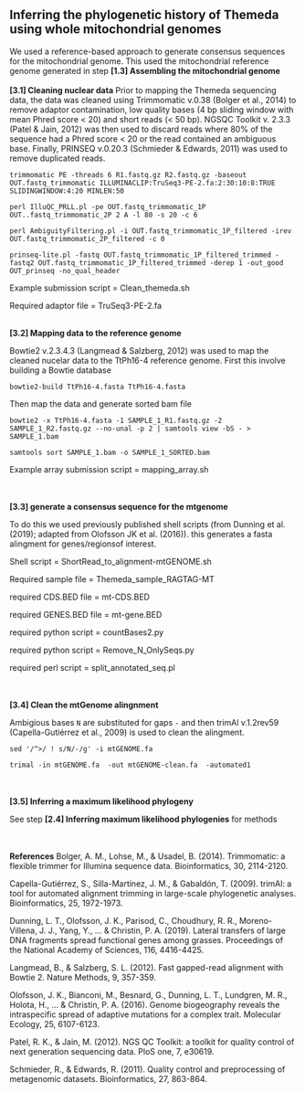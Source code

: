 
## Inferring the phylogenetic history of Themeda using whole mitochondrial genomes


We used a reference-based approach to generate consensus sequences for the mitochondrial genome. This used the mitochondrial reference genome generated in step **[1.3] Assembling the mitochondrial genome** 
<br/><br/>
**[3.1] Cleaning nuclear data**
Prior to mapping the Themeda sequencing data, the data was cleaned using Trimmomatic v.0.38 (Bolger et al., 2014) to remove adaptor contamination, low quality bases (4 bp sliding window with mean Phred score < 20) and short reads (< 50 bp). NGSQC Toolkit v. 2.3.3 (Patel & Jain, 2012) was then used to discard reads where 80% of the sequence had a Phred score < 20 or the read contained an ambiguous base. Finally, PRINSEQ v.0.20.3 (Schmieder & Edwards, 2011) was used to remove duplicated reads. 

`trimmomatic PE -threads 6 R1.fastq.gz R2.fastq.gz -baseout OUT.fastq_trimmomatic ILLUMINACLIP:TruSeq3-PE-2.fa:2:30:10:8:TRUE SLIDINGWINDOW:4:20 MINLEN:50`

`perl IlluQC_PRLL.pl -pe OUT.fastq_trimmomatic_1P OUT..fastq_trimmomatic_2P 2 A -l 80 -s 20 -c 6 `

`perl AmbiguityFiltering.pl -i OUT.fastq_trimmomatic_1P_filtered -irev OUT.fastq_trimmomatic_2P_filtered -c 0`

`prinseq-lite.pl -fastq OUT.fastq_trimmomatic_1P_filtered_trimmed -fastq2 OUT.fastq_trimmomatic_1P_filtered_trimmed -derep 1 -out_good OUT_prinseq -no_qual_header`

Example submission script = Clean_themeda.sh

Required adaptor file = TruSeq3-PE-2.fa
<br/><br/>

**[3.2] Mapping data to the reference genome**

Bowtie2 v.2.3.4.3 (Langmead & Salzberg, 2012) was used to map the cleaned nucelar data to the TtPh16-4 reference genome. First this involve building a Bowtie database

`bowtie2-build TtPh16-4.fasta TtPh16-4.fasta`

Then map the data and generate sorted bam file

`bowtie2 -x TtPh16-4.fasta -1 SAMPLE_1_R1.fastq.gz -2 SAMPLE_1_R2.fastq.gz --no-unal -p 2 | samtools view -bS - > SAMPLE_1.bam`

`samtools sort SAMPLE_1.bam -o SAMPLE_1_SORTED.bam`

Example array submission script = mapping_array.sh

<br/><br/>
**[3.3] generate a consensus sequence for the mtgenome**

To do this we used previously published shell scripts (from Dunning et al. (2019); adapted from Olofsson JK et al. (2016)). this generates a fasta alingment for genes/regionsof interest.   

Shell script = ShortRead_to_alignment-mtGENOME.sh

Required sample file = Themeda_sample_RAGTAG-MT

required CDS.BED file = mt-CDS.BED

required GENES.BED file = mt-gene.BED

required python script = countBases2.py

required python script = Remove_N_OnlySeqs.py

required perl script = split_annotated_seq.pl

<br/><br/>
**[3.4] Clean the mtGenome alingnment**

Ambigious bases `N` are substituted for gaps `-` and then trimAl v.1.2rev59 (Capella-Gutiérrez et al., 2009) is used to clean the alingment. 

`sed '/^>/ ! s/N/-/g' -i mtGENOME.fa` 

`trimal -in mtGENOME.fa  -out mtGENOME-clean.fa  -automated1`

<br/><br/>
**[3.5] Inferring a maximum likelihood phylogeny**

See step **[2.4] Inferring maximum likelihood phylogenies** for methods

<br/><br/>
**References**
Bolger, A. M., Lohse, M., & Usadel, B. (2014). Trimmomatic: a flexible trimmer for Illumina sequence data. Bioinformatics, 30, 2114-2120.

Capella-Gutiérrez, S., Silla-Martínez, J. M., & Gabaldón, T. (2009). trimAl: a tool for automated alignment trimming in large-scale phylogenetic analyses. Bioinformatics, 25, 1972-1973.

Dunning, L. T., Olofsson, J. K., Parisod, C., Choudhury, R. R., Moreno-Villena, J. J., Yang, Y., ... & Christin, P. A. (2019). Lateral transfers of large DNA fragments spread functional genes among grasses. Proceedings of the National Academy of Sciences, 116, 4416-4425.

Langmead, B., & Salzberg, S. L. (2012). Fast gapped-read alignment with Bowtie 2. Nature Methods, 9, 357-359.

Olofsson, J. K., Bianconi, M., Besnard, G., Dunning, L. T., Lundgren, M. R., Holota, H., ... & Christin, P. A. (2016). Genome biogeography reveals the intraspecific spread of adaptive mutations for a complex trait. Molecular Ecology, 25, 6107-6123.

Patel, R. K., & Jain, M. (2012). NGS QC Toolkit: a toolkit for quality control of next generation sequencing data. PloS one, 7, e30619.

Schmieder, R., & Edwards, R. (2011). Quality control and preprocessing of metagenomic datasets. Bioinformatics, 27, 863-864.


